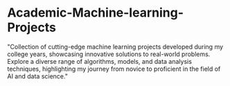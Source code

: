 # Academic-Machine-learning-Projects
"Collection of cutting-edge machine learning projects developed during my college years, showcasing innovative solutions to real-world problems. Explore a diverse range of algorithms, models, and data analysis techniques, highlighting my journey from novice to proficient in the field of AI and data science."
